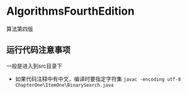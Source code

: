 # AlgorithmsFourthEdition
算法第四版

## 运行代码注意事项
一般是进入到src目录下
* 如果代码注释中有中文，编译时要指定字符集 `javac -encoding utf-8 ChapterOne\ItemOne\BinarySearch.java`